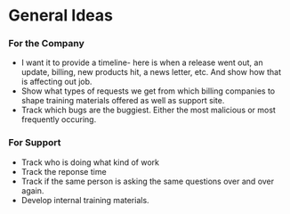 # General Ideas
### For the Company
- I want it to provide a timeline- here is when a release went out, an update, billing, new products hit, a news letter, etc. And show how that is affecting out job. 
- Show what types of requests we get from which billing companies to shape training materials offered as well as support site.
- Track which bugs are the buggiest. Either the most malicious or most frequently occuring.
### For Support 
- Track who is doing what kind of work 
- Track the reponse time 
- Track if the same person is asking the same questions over and over again. 
- Develop internal training materials. 
